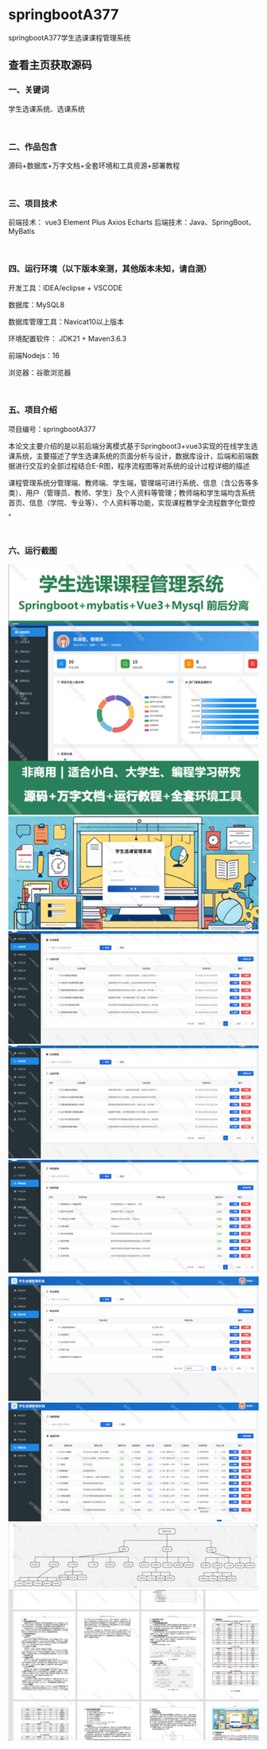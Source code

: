 # springbootA377
springbootA377学生选课课程管理系统
 
## 查看主页获取源码


### 一、关键词

学生选课系统、选课系统

<br/>

### 二、作品包含

源码+数据库+万字文档+全套环境和工具资源+部署教程


<br/>

### 三、项目技术

前端技术： vue3 Element Plus Axios Echarts
后端技术：Java、SpringBoot、MyBatis

  

<br/>

### 四、运行环境（以下版本亲测，其他版本未知，请自测）

开发工具：IDEA/eclipse  + VSCODE

数据库：MySQL8

数据库管理工具：Navicat10以上版本

环境配置软件： JDK21 + Maven3.6.3

前端Nodejs：16

浏览器：谷歌浏览器



<br/>

### 五、项目介绍

项目编号：springbootA377

本论文主要介绍的是以前后端分离模式基于Springboot3+vue3实现的在线学生选课系统，主要描述了学生选课系统的页面分析与设计，数据库设计，后端和前端数据进行交互的全部过程结合E-R图，程序流程图等对系统的设计过程详细的描述

课程管理系统分管理端、教师端、学生端，管理端可进行系统、信息（含公告等多类）、用户（管理员、教师、学生）及个人资料等管理；教师端和学生端均含系统首页、信息（学院、专业等）、个人资料等功能，实现课程教学全流程数字化管控 。



<br/>

### 六、运行截图

![cover.png](./cover.png)
![1.png](./1.png)
![2.png](./2.png)
![3.png](./3.png)
![4.png](./4.png)
![5.png](./5.png)
![6.png](./6.png)
![7.png](./7.png)
![8.png](./8.png)
